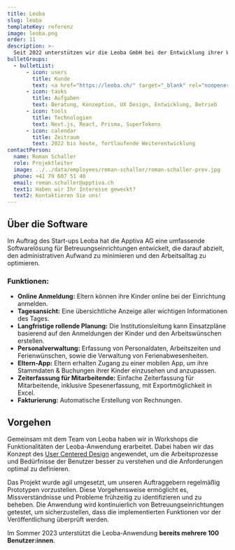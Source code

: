```yaml
---
title: Leoba
slug: leoba
templateKey: referenz
image: leoba.png
order: 11
description: >-
  Seit 2022 unterstützen wir die Leoba GmbH bei der Entwicklung ihrer Webapplikation & mobilen App. Leoba ist eine Software um Prozesse, von Betreuungseinrichtungen, wie Buchungen und Abrechnungen zu erleichtern.
bulletGroups:
  - bulletList:
      - icon: users
        title: Kunde
        text: <a href="https://leoba.ch/" target="_blank" rel="noopener noreferrer">Leoba GmbH<a/>
      - icon: tasks
        title: Aufgaben
        text: Beratung, Konzeption, UX Design, Entwicklung, Betrieb
      - icon: tools
        title: Technologien
        text: Next.js, React, Prisma, SuperTokens
      - icon: calendar
        title: Zeitraum
        text: 2022 bis heute, fortlaufende Weiterentwicklung
contactPerson:
  name: Roman Schaller
  role: Projektleiter
  image: ../../data/employees/roman-schaller/roman-schaller-prev.jpg
  phone: +41 79 607 51 40
  email: roman.schaller@apptiva.ch
  text1: Haben wir Ihr Interesse geweckt?
  text2: Kontaktieren Sie uns!
---
```


## Über die Software

Im Auftrag des Start-ups Leoba hat die Apptiva AG eine umfassende Softwarelösung für Betreuungseinrichtungen entwickelt, die darauf abzielt, den administrativen Aufwand zu minimieren und den Arbeitsalltag zu optimieren.

### Funktionen:

- **Online Anmeldung:** Eltern können ihre Kinder online bei der Einrichtung anmelden.
- **Tagesansicht:** Eine übersichtliche Anzeige aller wichtigen Informationen des Tages.
- **Langfristige rollende Planung:** Die Institutionsleitung kann Einsatzpläne basierend auf den Anmeldungen der Kinder und den Arbeitswünschen erstellen.
- **Personalverwaltung:** Erfassung von Personaldaten, Arbeitszeiten und Ferienwünschen, sowie die Verwaltung von Ferienabwesenheiten.
- **Eltern-App:** Eltern erhalten Zugang zu einer mobilen App, um ihre Stammdaten & Buchungen ihrer Kinder einzusehen und anzupassen.
- **Zeiterfassung für Mitarbeitende:** Einfache Zeiterfassung für Mitarbeitende, inklusive Spesenerfassung, mit Exportmöglichkeit in Excel.
- **Fakturierung:** Automatische Erstellung von Rechnungen.

## Vorgehen

Gemeinsam mit dem Team von Leoba haben wir in Workshops die Funktionalitäten der Leoba-Anwendung erarbeitet. Dabei haben wir das Konzept des [User Centered Design](/user-centered-design/) angewendet, um die Arbeitsprozesse und Bedürfnisse der Benutzer besser zu verstehen und die Anforderungen optimal zu definieren.

Das Projekt wurde agil umgesetzt, um unseren Auftraggebern regelmäßig Prototypen vorzustellen. Diese Vorgehensweise ermöglicht es, Missverständnisse und Probleme frühzeitig zu identifizieren und zu beheben. Die Anwendung wird kontinuierlich von Betreuungseinrichtungen getestet, um sicherzustellen, dass die implementierten Funktionen vor der Veröffentlichung überprüft werden.

Im Sommer 2023 unterstützt die Leoba-Anwendung **bereits mehrere 100 Benutzer:innen**.
